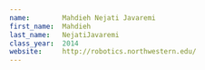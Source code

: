 ```yaml
---
name:        Mahdieh Nejati Javaremi
first_name:  Mahdieh
last_name:   NejatiJavaremi
class_year:  2014
website:     http://robotics.northwestern.edu/
---
```


